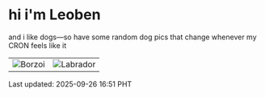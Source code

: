 # hi i'm Leoben

and i like dogs—so have some random dog pics that change whenever my CRON feels like it

|  |  |
|--------|----------|
| ![Borzoi](https://random-dog-vercel.vercel.app/api/random-borzoi?v=1758876715) | ![Labrador](https://random-dog-vercel.vercel.app/api/random-labrador?v=1758876715) |

Last updated: 2025-09-26 16:51 PHT
